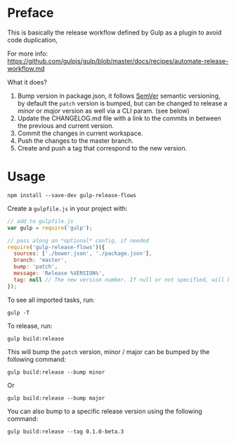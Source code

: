 # Preface

This is basically the release workflow defined by Gulp as a plugin to avoid code duplication,

For more info: https://github.com/gulpjs/gulp/blob/master/docs/recipes/automate-release-workflow.md

What it does?

1. Bump version in package.json, it follows [SemVer](http://semver.org) semantic versioning, by default the `patch` version
is bumped, but can be changed to release a _minor_ or _major_ version as well via a CLI param. (see below)
1. Update the CHANGELOG.md file with a link to the commits in between the previous and current version.
1. Commit the changes in current workspace.
1. Push the changes to the master branch.
1. Create and push a tag that correspond to the new version.

# Usage

`npm install --save-dev gulp-release-flows`


Create a `gulpfile.js` in your project with:

```js
// add to gulpfile.js
var gulp = require('gulp');

// pass along an *optional* config, if needed
require('gulp-release-flows')({
  sources: ['./bower.json', './package.json'],
  branch: 'master',
  bump: 'patch',
  message: 'Release %VERSION%',
  tag: null // The new version number. If null or not specified, will be retrieved from './package.json'.
});
```

To see all imported tasks, run:

`gulp -T`

To release, run:

`gulp build:release`

This will bump the `patch` version, minor / major can be bumped by the following command:

`gulp build:release --bump minor`

Or

`gulp build:release --bump major`

You can also bump to a specific release version using the following command:

`gulp build:release --tag 0.1.0-beta.3`
